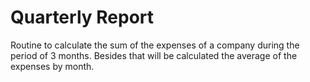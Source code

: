 # Quarterly Report
Routine to calculate the sum of the expenses of a company during the period of 3 months.
Besides that will be calculated the average of the expenses by month.
